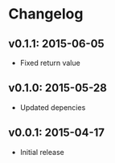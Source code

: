 # Changelog

## v0.1.1: 2015-06-05

- Fixed return value

## v0.1.0: 2015-05-28

- Updated depencies

## v0.0.1: 2015-04-17

- Initial release
